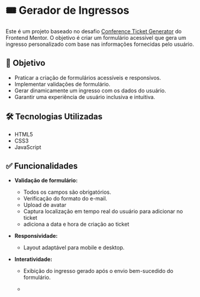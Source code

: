 # 🎟️ Gerador de Ingressos

Este é um projeto baseado no desafio [Conference Ticket Generator](https://www.frontendmentor.io/challenges/conference-ticket-generator-oq5gFIU12w) do Frontend Mentor. 
O objetivo é criar um formulário acessível que gera um ingresso personalizado com base nas informações fornecidas pelo usuário.

## 🧠 Objetivo

- Praticar a criação de formulários acessíveis e responsivos.
- Implementar validações de formulário.
- Gerar dinamicamente um ingresso com os dados do usuário.
- Garantir uma experiência de usuário inclusiva e intuitiva.


## 🛠 Tecnologias Utilizadas

- HTML5
- CSS3
- JavaScript


## ✅ Funcionalidades

- **Validação de formulário:**
  - Todos os campos são obrigatórios.
  - Verificação do formato do e-mail.
  - Upload de avatar
  - Captura localização em tempo real do usuário para adicionar no ticket
  - adiciona a data e hora de criação ao ticket

- **Responsividade:**
  - Layout adaptável para mobile e desktop.

- **Interatividade:**
  - Exibição do ingresso gerado após o envio bem-sucedido do formulário.
 
  - 
